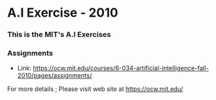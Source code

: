 # A.I Exercise - 2010
### This is the MIT's A.I Exercises

### Assignments
+ Link: https://ocw.mit.edu/courses/6-034-artificial-intelligence-fall-2010/pages/assignments/


For more details ; Please visit web site at https://ocw.mit.edu/
